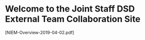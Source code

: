 <h1>Welcome to the Joint Staff DSD External Team Collaboration Site</h1>
[NIEM-Overview-2019-04-02.pdf] 
